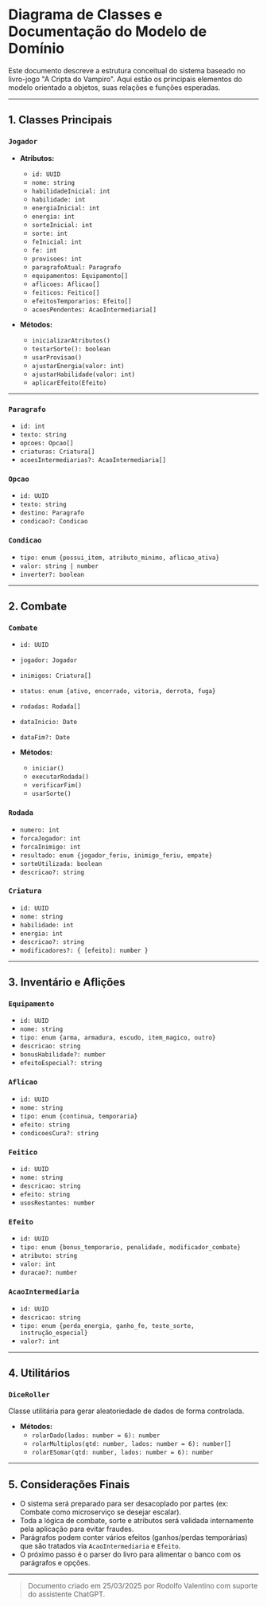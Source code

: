 # Diagrama de Classes e Documentação do Modelo de Domínio

Este documento descreve a estrutura conceitual do sistema baseado no livro-jogo "A Cripta do Vampiro". Aqui estão os principais elementos do modelo orientado a objetos, suas relações e funções esperadas.

---

## 1. Classes Principais

### `Jogador`
- **Atributos:**
  - `id: UUID`
  - `nome: string`
  - `habilidadeInicial: int`
  - `habilidade: int`
  - `energiaInicial: int`
  - `energia: int`
  - `sorteInicial: int`
  - `sorte: int`
  - `feInicial: int`
  - `fe: int`
  - `provisoes: int`
  - `paragrafoAtual: Paragrafo`
  - `equipamentos: Equipamento[]`
  - `aflicoes: Aflicao[]`
  - `feiticos: Feitico[]`
  - `efeitosTemporarios: Efeito[]`
  - `acoesPendentes: AcaoIntermediaria[]`

- **Métodos:**
  - `inicializarAtributos()`
  - `testarSorte(): boolean`
  - `usarProvisao()`
  - `ajustarEnergia(valor: int)`
  - `ajustarHabilidade(valor: int)`
  - `aplicarEfeito(Efeito)`

---

### `Paragrafo`
- `id: int`
- `texto: string`
- `opcoes: Opcao[]`
- `criaturas: Criatura[]`
- `acoesIntermediarias?: AcaoIntermediaria[]`

### `Opcao`
- `id: UUID`
- `texto: string`
- `destino: Paragrafo`
- `condicao?: Condicao`

### `Condicao`
- `tipo: enum {possui_item, atributo_minimo, aflicao_ativa}`
- `valor: string | number`
- `inverter?: boolean`

---

## 2. Combate

### `Combate`
- `id: UUID`
- `jogador: Jogador`
- `inimigos: Criatura[]`
- `status: enum {ativo, encerrado, vitoria, derrota, fuga}`
- `rodadas: Rodada[]`
- `dataInicio: Date`
- `dataFim?: Date`

- **Métodos:**
  - `iniciar()`
  - `executarRodada()`
  - `verificarFim()`
  - `usarSorte()`

### `Rodada`
- `numero: int`
- `forcaJogador: int`
- `forcaInimigo: int`
- `resultado: enum {jogador_feriu, inimigo_feriu, empate}`
- `sorteUtilizada: boolean`
- `descricao?: string`

### `Criatura`
- `id: UUID`
- `nome: string`
- `habilidade: int`
- `energia: int`
- `descricao?: string`
- `modificadores?: { [efeito]: number }`

---

## 3. Inventário e Aflições

### `Equipamento`
- `id: UUID`
- `nome: string`
- `tipo: enum {arma, armadura, escudo, item_magico, outro}`
- `descricao: string`
- `bonusHabilidade?: number`
- `efeitoEspecial?: string`

### `Aflicao`
- `id: UUID`
- `nome: string`
- `tipo: enum {continua, temporaria}`
- `efeito: string`
- `condicoesCura?: string`

### `Feitico`
- `id: UUID`
- `nome: string`
- `descricao: string`
- `efeito: string`
- `usosRestantes: number`

### `Efeito`
- `id: UUID`
- `tipo: enum {bonus_temporario, penalidade, modificador_combate}`
- `atributo: string`
- `valor: int`
- `duracao?: number`

### `AcaoIntermediaria`
- `id: UUID`
- `descricao: string`
- `tipo: enum {perda_energia, ganho_fe, teste_sorte, instrução_especial}`
- `valor?: int`

---

## 4. Utilitários

### `DiceRoller`
Classe utilitária para gerar aleatoriedade de dados de forma controlada.

- **Métodos:**
  - `rolarDado(lados: number = 6): number`
  - `rolarMultiplos(qtd: number, lados: number = 6): number[]`
  - `rolarESomar(qtd: number, lados: number = 6): number`

---

## 5. Considerações Finais
- O sistema será preparado para ser desacoplado por partes (ex: Combate como microserviço se desejar escalar).
- Toda a lógica de combate, sorte e atributos será validada internamente pela aplicação para evitar fraudes.
- Parágrafos podem conter vários efeitos (ganhos/perdas temporárias) que são tratados via `AcaoIntermediaria` e `Efeito`.
- O próximo passo é o parser do livro para alimentar o banco com os parágrafos e opções.

---

> Documento criado em 25/03/2025 por Rodolfo Valentino com suporte do assistente ChatGPT.

